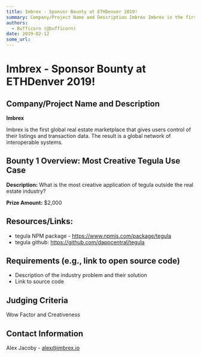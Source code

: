 ```yaml
---
title: Imbrex - Sponsor Bounty at ETHDenver 2019!
summary: Company/Project Name and Description Imbrex Imbrex is the first global real estate marketplace that gives users control of their listings and transaction data. The result is a global network of interoperable systems. Bounty 1 Overview- Most Creative Tegula Use Case Description- What is the most creative application of tegula outside the real estate industry? Prize Amount- $2,000 Resources/Links- tegula NPM package - https-//www.npmjs.com/package/tegula tegula github- https-//github.com/dappcentr
authors:
  - Bufficorn (@bufficorn)
date: 2019-02-12
some_url: 
---
```


# Imbrex - Sponsor Bounty at ETHDenver 2019!


## Company/Project Name and Description

**Imbrex**

Imbrex is the first global real estate marketplace that gives users control of their listings and transaction data. The result is a global network of interoperable systems. 

## Bounty 1 Overview: Most Creative Tegula Use Case 

**Description:** What is the most creative application of tegula outside the real estate industry? 

**Prize Amount:** $2,000

## Resources/Links:
- tegula NPM package - https://www.npmjs.com/package/tegula 
- tegula github: https://github.com/dappcentral/tegula

## Requirements (e.g., link to open source code)

- Description of the industry problem and their solution
- Link to source code 

## Judging Criteria

Wow Factor and Creativeness 

## Contact Information

Alex Jacoby - alex@imbrex.io


